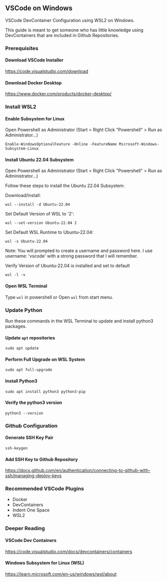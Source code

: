 ## VSCode on Windows

VSCode DevContainer Configuration using WSL2 on Windows. 

This guide is meant to get someone who has little knowledge using DevContainers that are included in Github Repositories.

### Prerequisites

#### Download VSCode Installer

<https://code.visualstudio.com/download>

#### Download Docker Desktop

<https://www.docker.com/products/docker-desktop/>

### Install WSL2

#### Enable Subsystem for Linux

Open Powershell as Administrator (Start > Right Click "Powershell" > Run as Administrator...)

`Enable-WindowsOptionalFeature -Online -FeatureName Microsoft-Windows-Subsystem-Linux`

#### Install Ubuntu 22.04 Subsystem

Open Powershell as Administrator (Start > Right Click "Powershell" > Run as Administrator...)

Follow these steps to install the Ubuntu 22.04 Subsystem:

Download/Install:

`wsl --install -d Ubuntu-22.04`

Set Default Version of WSL to '2':

`wsl --set-version Ubuntu-22.04 2`

Set Default WSL Runtime to Ubuntu-22.04:

`wsl -s Ubuntu-22.04`

Note: You will prompted to create a username and password here. I use username: 'vscode' with a strong password that I will remember.

Verify Version of Ubuntu-22.04 is installed and set to default

`wsl -l -v`

#### Open WSL Terminal

Type `wsl` in powershell or Open `wsl` from start menu.

### Update Python

Run these commands in the WSL Terminal to update and install python3 packages.

#### Update `apt` repositories

`sudo apt update`

#### Perform Full Upgrade on WSL System

`sudo apt full-upgrade`

#### Install Python3

`sudo apt install python3 python3-pip`

#### Verify the python3 version

`python3 --version`

### Github Configuration

#### Generate SSH Key Pair

`ssh-keygen`

#### Add SSH Key to Github Repository

<https://docs.github.com/en/authentication/connecting-to-github-with-ssh/managing-deploy-keys>

### Recommended VSCode Plugins

- Docker
- DevContainers
- Indent One Space
- WSL2

### Deeper Reading

#### VSCode Dev Containers

<https://code.visualstudio.com/docs/devcontainers/containers>

#### Windows Subsystem for Linux (WSL)

<https://learn.microsoft.com/en-us/windows/wsl/about>
